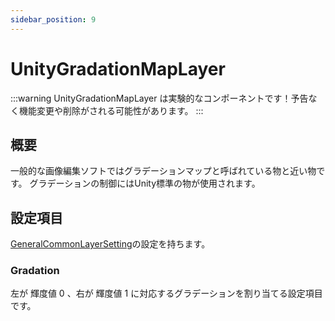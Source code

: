 ```yaml
---
sidebar_position: 9
---
```


# UnityGradationMapLayer

:::warning
UnityGradationMapLayer は実験的なコンポーネントです！予告なく機能変更や削除がされる可能性があります。
:::

## 概要

一般的な画像編集ソフトではグラデーションマップと呼ばれている物と近い物です。
グラデーションの制御にはUnity標準の物が使用されます。

## 設定項目

[GeneralCommonLayerSetting](./GeneralCommonLayerSetting.md)の設定を持ちます。

### Gradation

左が 輝度値 0 、右が 輝度値 1 に対応するグラデーションを割り当てる設定項目です。
